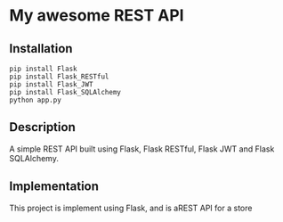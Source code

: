 # My awesome REST API

## Installation

```
pip install Flask
pip install Flask_RESTful
pip install Flask_JWT
pip install Flask_SQLAlchemy
python app.py
```

## Description
A simple REST API built using Flask, Flask RESTful, Flask JWT and Flask SQLAlchemy.

## Implementation
This project is implement using Flask, and is aREST API for a store